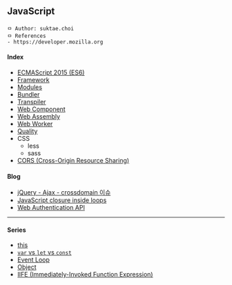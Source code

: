 ## JavaScript

```
ㅁ Author: suktae.choi
ㅁ References
- https://developer.mozilla.org
```

#### Index
- [ECMAScript 2015 (ES6)](es6)
- [Framework](framework)
- [Modules](modules)
- [Bundler](bundler)
- [Transpiler](transpiler)
- [Web Component](web-component)
- [Web Assembly](web-assembly)
- [Web Worker](web-worker)
- [Quality](quality)
- CSS
  - less
  - sass
- [CORS (Cross-Origin Resource Sharing)](https://evan-moon.github.io/2020/05/21/about-cors/)

#### Blog
- [jQuery - Ajax - crossdomain 이슈](http://igna.tistory.com/19)
- [JavaScript closure inside loops](https://stackoverflow.com/questions/750486/javascript-closure-inside-loops-simple-practical-example)
- [Web Authentication API](https://developer.mozilla.org/en-US/docs/Web/API/Web_Authentication_API)

***

#### Series

- [this](this)
- [`var` vs `let` vs `const`](var-let-const)
- [Event Loop]([https://medium.com/sjk5766/javascript-%EB%B9%84%EB%8F%99%EA%B8%B0-%ED%95%B5%EC%8B%AC-event-loop-%EC%A0%95%EB%A6%AC-422eb29231a8](https://medium.com/sjk5766/javascript-비동기-핵심-event-loop-정리-422eb29231a8))
- [Object](https://medium.com/sjk5766/javascript-object-%ED%83%90%EA%B5%AC%EC%83%9D%ED%99%9C-7bc906cc377c)
- [IIFE (Immediately-Invoked Function Expression)](https://medium.com/sjk5766/iife-immediately-invoked-function-expression-%EC%A0%95%EB%A6%AC-53ab6543b828)



